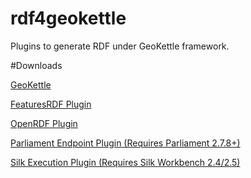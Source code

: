 # rdf4geokettle
Plugins to generate RDF under GeoKettle framework.

#Downloads

[GeoKettle](http://www.spatialytics.org/projects/geokettle/)

[FeaturesRDF Plugin](https://mega.nz/#!NVhTFTCS!IXtmeOUGVy4yiVY3TUi_ba6zL2DwfuSsTYaL5PZVu10)

[OpenRDF Plugin](https://mega.nz/#!JABmCBQA!nAzwdTytFDYVgx7ig3oCPCGF86rwu5JuuaVVzk_XUz4)

[Parliament Endpoint Plugin (Requires Parliament 2.7.8+)](https://mega.nz/#!JABmCBQA!nAzwdTytFDYVgx7ig3oCPCGF86rwu5JuuaVVzk_XUz4)

[Silk Execution Plugin (Requires Silk Workbench 2.4/2.5)](https://mega.nz/#!JABmCBQA!nAzwdTytFDYVgx7ig3oCPCGF86rwu5JuuaVVzk_XUz4)

